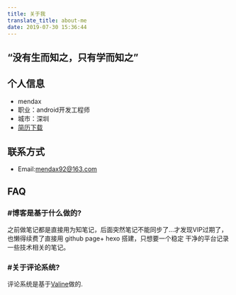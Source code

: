 ```yaml
---
title: 关于我
translate_title: about-me
date: 2019-07-30 15:36:44
---
```

## “没有生而知之，只有学而知之” 
## 个人信息 ##
- mendax
- 职业：android开发工程师
- 城市：深圳
- [简历下载](http://blog.simcom.ltd/download/王伟忠_Android开发_4年_18503057940.doc)
## 联系方式 ##
- Email:mendax92@163.com
## FAQ ##
### &#35;博客是基于什么做的? 
之前做笔记都是直接用为知笔记，后面突然笔记不能同步了...才发现VIP过期了，也懒得续费了直接用 github page+ hexo 搭建，只想要一个稳定 干净的平台记录一些技术相关的笔记。
### &#35;关于评论系统? 
评论系统是基于[Valine](https://valine.js.org)做的.

